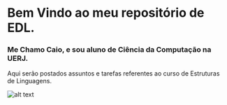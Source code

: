 # **Bem Vindo ao meu repositório de EDL.**
### Me Chamo Caio, e sou aluno de Ciência da Computação na UERJ.
Aqui serão postados assuntos e tarefas referentes ao curso de Estruturas de Linguagens.

![alt text](https://raphaeljubram.com.br/wp-content/uploads/2019/05/hello-world-1.png)
